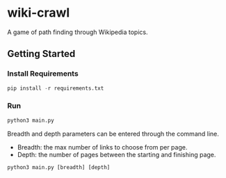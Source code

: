 # wiki-crawl

A game of path finding through Wikipedia topics.

## Getting Started

### Install Requirements

```py
pip install -r requirements.txt
```

### Run

```py
python3 main.py
```

Breadth and depth parameters can be entered through the command line.

- Breadth: the max number of links to choose from per page.
- Depth: the number of pages between the starting and finishing page.

```py
python3 main.py [breadth] [depth]
```
